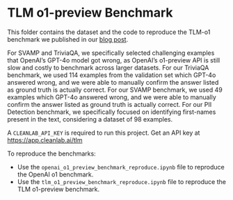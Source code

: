 # TLM o1-preview Benchmark

This folder contains the dataset and the code to reproduce the TLM-o1 benchmark we published in our [blog post](https://cleanlab.ai/blog/tlm-o1/).

For SVAMP and TriviaQA, we specifically selected challenging examples that OpenAI’s GPT-4o model got wrong, as OpenAI’s o1-preview API is still slow and costly to benchmark across larger datasets. For our TriviaQA benchmark, we used 114 examples from the validation set which GPT-4o answered wrong, and we were able to manually confirm the answer listed as ground truth is actually correct. For our SVAMP benchmark, we used 49 examples which GPT-4o answered wrong, and we were able to manually confirm the answer listed as ground truth is actually correct. For our PII Detection benchmark, we specifically focused on identifying first-names present in the text, considering a dataset of 98 examples.

A `CLEANLAB_API_KEY` is required to run this project. Get an API key at https://app.cleanlab.ai/tlm

To reproduce the benchmarks:
- Use the `openai_o1_preview_benchmark_reproduce.ipynb` file to reproduce the OpenAI o1 benchmark.
- Use the `tlm_o1_preview_benchmark_reproduce.ipynb` file to reproduce the TLM o1-preview benchmark.